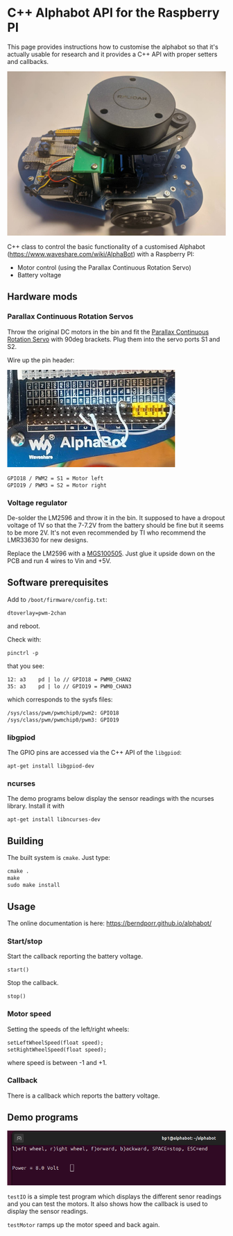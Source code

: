 # C++ Alphabot API for the Raspberry PI

This page provides instructions how to customise the alphabot so that it's actually
usable for research and it provides a C++ API with proper setters and callbacks.

![alt tag](robot.jpg)

C++ class to control the basic functionality of a customised Alphabot
(https://www.waveshare.com/wiki/AlphaBot) with a Raspberry PI:

 - Motor control (using the Parallax Continuous Rotation Servo)
 - Battery voltage

## Hardware mods

### Parallax Continuous Rotation Servos

Throw the original DC motors in the bin and fit the [Parallax Continuous Rotation Servo](https://www.parallax.com/product/parallax-continuous-rotation-servo/) with 90deg brackets. Plug them into the servo ports S1 and S2.

Wire up the pin header:

![alt tag](header.jpg)

```
GPIO18 / PWM2 = S1 = Motor left
GPIO19 / PWM3 = S2 = Motor right
```

### Voltage regulator

De-solder the LM2596 and throw it in the bin. It supposed to have a dropout voltage of 1V so that the 7-7.2V from the battery
should be fine but it seems to be more 2V. It's not even recommended by TI who recommend the LMR33630 for new designs.

Replace the LM2596 with a [MGS100505](https://onecall.farnell.com/cosel/mgs100505/dc-dc-converter-5v-2a/dp/4296076). Just glue it upside down on the PCB and run 4 wires to Vin and +5V.

## Software prerequisites

Add to `/boot/firmware/config.txt`:

```
dtoverlay=pwm-2chan
```

and reboot.

Check with:

```
pinctrl -p
```

that you see:

```
12: a3    pd | lo // GPIO18 = PWM0_CHAN2
35: a3    pd | lo // GPIO19 = PWM0_CHAN3
```

which corresponds to the sysfs files:

```
/sys/class/pwm/pwmchip0/pwm2: GPIO18 
/sys/class/pwm/pwmchip0/pwm3: GPIO19
```

### libgpiod

The GPIO pins are accessed via the C++ API of the `libgpiod`:

```
apt-get install libgpiod-dev
```

### ncurses
The demo programs below display the sensor
readings with the ncurses library. Install
it with
```
apt-get install libncurses-dev
```

## Building

The built system is `cmake`. Just type:
```
cmake .
make
sudo make install
```

## Usage

The online documentation is here: https://berndporr.github.io/alphabot/

### Start/stop

Start the callback reporting the battery voltage.
```
start()
```

Stop the callback.
```
stop()
```

### Motor speed

Setting the speeds of the left/right wheels:
```
setLeftWheelSpeed(float speed);
setRightWheelSpeed(float speed);
```
where speed is between -1 and +1.

### Callback

There is a callback which reports the battery voltage.

## Demo programs

![alt tag](testIO.png)

`testIO` is a simple test program which displays the different
senor readings and you can test the motors. It also shows
how the callback is used to display the sensor readings.

`testMotor` ramps up the motor speed and back again.
